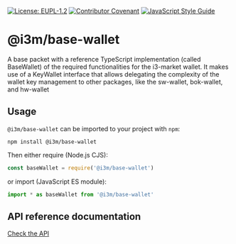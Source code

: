 [![License: EUPL-1.2](https://img.shields.io/badge/license-EUPL--1.2-green.svg)](LICENSE)
[![Contributor Covenant](https://img.shields.io/badge/Contributor%20Covenant-2.1-4baaaa.svg)](CODE_OF_CONDUCT.md)
[![JavaScript Style Guide](https://img.shields.io/badge/code_style-standard-brightgreen.svg)](https://standardjs.com)

# @i3m/base-wallet

A base packet with a reference TypeScript implementation (called BaseWallet) of the required functionalities for the i3-market wallet. It makes use of a KeyWallet interface that allows delegating the complexity of the wallet key management to other packages, like the sw-wallet, bok-wallet, and hw-wallet

## Usage

`@i3m/base-wallet` can be imported to your project with `npm`:

```console
npm install @i3m/base-wallet
```

Then either require (Node.js CJS):

```javascript
const baseWallet = require('@i3m/base-wallet')
```

or import (JavaScript ES module):

```javascript
import * as baseWallet from '@i3m/base-wallet'
```

## API reference documentation

[Check the API](./docs/API.md)
